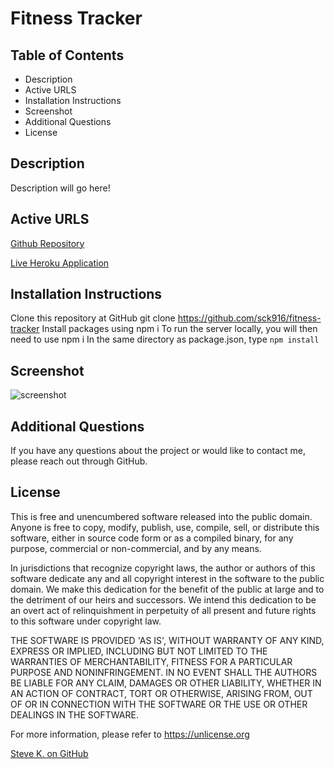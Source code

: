  # Fitness Tracker

## Table of Contents
* Description
* Active URLS
* Installation Instructions
* Screenshot
* Additional Questions 
* License

## Description
Description will go here!


## Active URLS
[Github Repository](https://github.com/sck916/fitness-tracker)


[Live Heroku Application](https://fitnesstracker13.herokuapp.com/exercise?id=5fad1635d83bdd00174e4f22)

## Installation Instructions
Clone this repository at GitHub
git clone https://github.com/sck916/fitness-tracker
Install packages using
npm i
To run the server locally, you will then need to use
npm i
In the same directory as package.json, type ```npm install```

## Screenshot
![screenshot]()

## Additional Questions
If you have any questions about the project or would like to contact me, please reach out through GitHub.

## License
This is free and unencumbered software released into the public domain. Anyone is free to copy, modify, publish, use, compile, sell, or distribute this software, either in source code form or as a compiled binary, for any purpose, commercial or non-commercial, and by any means.

In jurisdictions that recognize copyright laws, the author or authors of this software dedicate any and all copyright interest in the software to the public domain. We make this dedication for the benefit of the public at large and to the detriment of our heirs and successors. We intend this dedication to be an overt act of relinquishment in perpetuity of all present and future rights to this software under copyright law.

THE SOFTWARE IS PROVIDED 'AS IS', WITHOUT WARRANTY OF ANY KIND, EXPRESS OR IMPLIED, INCLUDING BUT NOT LIMITED TO THE WARRANTIES OF MERCHANTABILITY, FITNESS FOR A PARTICULAR PURPOSE AND NONINFRINGEMENT. IN NO EVENT SHALL THE AUTHORS BE LIABLE FOR ANY CLAIM, DAMAGES OR OTHER LIABILITY, WHETHER IN AN ACTION OF CONTRACT, TORT OR OTHERWISE, ARISING FROM, OUT OF OR IN CONNECTION WITH THE SOFTWARE OR THE USE OR OTHER DEALINGS IN THE SOFTWARE.

For more information, please refer to https://unlicense.org

[Steve K. on GitHub](https://github.com/sck916)